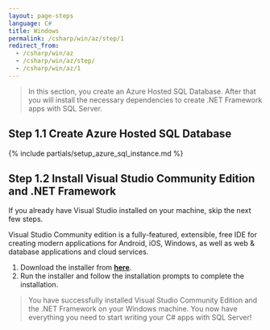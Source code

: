 ```yaml
---
layout: page-steps
language: C#
title: Windows
permalink: /csharp/win/az/step/1
redirect_from:
  - /csharp/win/az
  - /csharp/win/az/step/
  - /csharp/win/az/1
---
```


> In this section, you create an Azure Hosted SQL Database. After that you will install the necessary dependencies to create .NET Framework apps with SQL Server. 

## Step 1.1 Create Azure Hosted SQL Database

{% include partials/setup_azure_sql_instance.md %}

## Step 1.2 Install Visual Studio Community Edition and .NET Framework

If you already have Visual Studio installed on your machine, skip the next few steps.

Visual Studio Community edition is a fully-featured, extensible, free IDE for creating modern applications for Android, iOS, Windows, as well as web & database applications and cloud services.

1. Download the installer from **[here](https://www.visualstudio.com/thank-you-downloading-visual-studio/?sku=Community&rel=15)**.
1. Run the installer and follow the installation prompts to complete the installation.

> You have successfully installed Visual Studio Community Edition and the .NET Framework on your Windows machine. You now have everything you need to start writing your C# apps with SQL Server!
